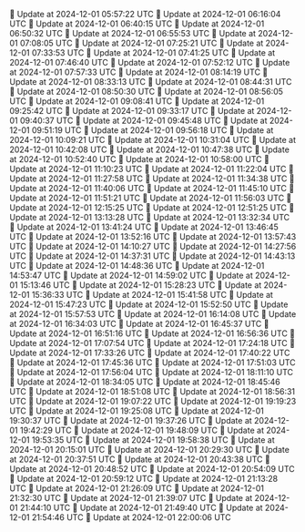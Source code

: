 🔄 Update at 2024-12-01 05:57:22 UTC
🔄 Update at 2024-12-01 06:16:04 UTC
🔄 Update at 2024-12-01 06:40:15 UTC
🔄 Update at 2024-12-01 06:50:32 UTC
🔄 Update at 2024-12-01 06:55:53 UTC
🔄 Update at 2024-12-01 07:08:05 UTC
🔄 Update at 2024-12-01 07:25:21 UTC
🔄 Update at 2024-12-01 07:33:53 UTC
🔄 Update at 2024-12-01 07:41:25 UTC
🔄 Update at 2024-12-01 07:46:40 UTC
🔄 Update at 2024-12-01 07:52:12 UTC
🔄 Update at 2024-12-01 07:57:33 UTC
🔄 Update at 2024-12-01 08:14:19 UTC
🔄 Update at 2024-12-01 08:33:13 UTC
🔄 Update at 2024-12-01 08:44:31 UTC
🔄 Update at 2024-12-01 08:50:30 UTC
🔄 Update at 2024-12-01 08:56:05 UTC
🔄 Update at 2024-12-01 09:08:41 UTC
🔄 Update at 2024-12-01 09:25:42 UTC
🔄 Update at 2024-12-01 09:33:17 UTC
🔄 Update at 2024-12-01 09:40:37 UTC
🔄 Update at 2024-12-01 09:45:48 UTC
🔄 Update at 2024-12-01 09:51:19 UTC
🔄 Update at 2024-12-01 09:56:18 UTC
🔄 Update at 2024-12-01 10:09:21 UTC
🔄 Update at 2024-12-01 10:31:04 UTC
🔄 Update at 2024-12-01 10:42:08 UTC
🔄 Update at 2024-12-01 10:47:38 UTC
🔄 Update at 2024-12-01 10:52:40 UTC
🔄 Update at 2024-12-01 10:58:00 UTC
🔄 Update at 2024-12-01 11:10:23 UTC
🔄 Update at 2024-12-01 11:22:04 UTC
🔄 Update at 2024-12-01 11:27:58 UTC
🔄 Update at 2024-12-01 11:34:38 UTC
🔄 Update at 2024-12-01 11:40:06 UTC
🔄 Update at 2024-12-01 11:45:10 UTC
🔄 Update at 2024-12-01 11:51:21 UTC
🔄 Update at 2024-12-01 11:56:03 UTC
🔄 Update at 2024-12-01 12:15:25 UTC
🔄 Update at 2024-12-01 12:51:25 UTC
🔄 Update at 2024-12-01 13:13:28 UTC
🔄 Update at 2024-12-01 13:32:34 UTC
🔄 Update at 2024-12-01 13:41:24 UTC
🔄 Update at 2024-12-01 13:46:45 UTC
🔄 Update at 2024-12-01 13:52:16 UTC
🔄 Update at 2024-12-01 13:57:43 UTC
🔄 Update at 2024-12-01 14:10:27 UTC
🔄 Update at 2024-12-01 14:27:56 UTC
🔄 Update at 2024-12-01 14:37:31 UTC
🔄 Update at 2024-12-01 14:43:13 UTC
🔄 Update at 2024-12-01 14:48:36 UTC
🔄 Update at 2024-12-01 14:53:47 UTC
🔄 Update at 2024-12-01 14:59:02 UTC
🔄 Update at 2024-12-01 15:13:46 UTC
🔄 Update at 2024-12-01 15:28:23 UTC
🔄 Update at 2024-12-01 15:36:33 UTC
🔄 Update at 2024-12-01 15:41:58 UTC
🔄 Update at 2024-12-01 15:47:23 UTC
🔄 Update at 2024-12-01 15:52:50 UTC
🔄 Update at 2024-12-01 15:57:53 UTC
🔄 Update at 2024-12-01 16:14:08 UTC
🔄 Update at 2024-12-01 16:34:03 UTC
🔄 Update at 2024-12-01 16:45:37 UTC
🔄 Update at 2024-12-01 16:51:16 UTC
🔄 Update at 2024-12-01 16:56:36 UTC
🔄 Update at 2024-12-01 17:07:54 UTC
🔄 Update at 2024-12-01 17:24:18 UTC
🔄 Update at 2024-12-01 17:33:26 UTC
🔄 Update at 2024-12-01 17:40:22 UTC
🔄 Update at 2024-12-01 17:45:36 UTC
🔄 Update at 2024-12-01 17:51:03 UTC
🔄 Update at 2024-12-01 17:56:04 UTC
🔄 Update at 2024-12-01 18:11:10 UTC
🔄 Update at 2024-12-01 18:34:05 UTC
🔄 Update at 2024-12-01 18:45:46 UTC
🔄 Update at 2024-12-01 18:51:08 UTC
🔄 Update at 2024-12-01 18:56:31 UTC
🔄 Update at 2024-12-01 19:07:22 UTC
🔄 Update at 2024-12-01 19:19:23 UTC
🔄 Update at 2024-12-01 19:25:08 UTC
🔄 Update at 2024-12-01 19:30:37 UTC
🔄 Update at 2024-12-01 19:37:26 UTC
🔄 Update at 2024-12-01 19:42:29 UTC
🔄 Update at 2024-12-01 19:48:09 UTC
🔄 Update at 2024-12-01 19:53:35 UTC
🔄 Update at 2024-12-01 19:58:38 UTC
🔄 Update at 2024-12-01 20:15:01 UTC
🔄 Update at 2024-12-01 20:29:30 UTC
🔄 Update at 2024-12-01 20:37:51 UTC
🔄 Update at 2024-12-01 20:43:38 UTC
🔄 Update at 2024-12-01 20:48:52 UTC
🔄 Update at 2024-12-01 20:54:09 UTC
🔄 Update at 2024-12-01 20:59:12 UTC
🔄 Update at 2024-12-01 21:13:28 UTC
🔄 Update at 2024-12-01 21:26:09 UTC
🔄 Update at 2024-12-01 21:32:30 UTC
🔄 Update at 2024-12-01 21:39:07 UTC
🔄 Update at 2024-12-01 21:44:10 UTC
🔄 Update at 2024-12-01 21:49:40 UTC
🔄 Update at 2024-12-01 21:54:46 UTC
🔄 Update at 2024-12-01 22:00:06 UTC

